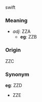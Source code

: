 swift
### Meaning
+ _adj_: ZZA
    + __eg__: ZZB

### Origin

ZZC

### Synonym

__eg__: ZZD

+ ZZE


